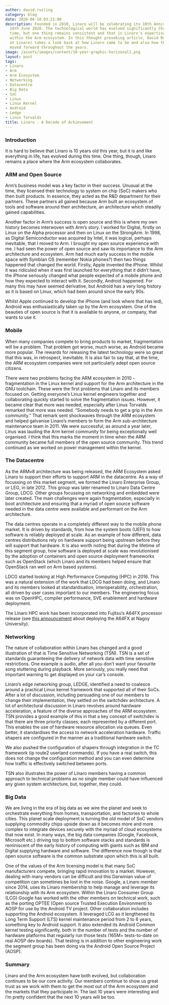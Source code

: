 ```yaml
---
author: david.rusling
category: blog
date: 2020-06-18 03:21:00
description: Founded in 2010, Linaro will be celebrating its 10th Anniversary on the
  18th June 2020. The technological world has evolved significantly throughout this
  time, but one thing remains consistent and that is Linaro's expertise and collaboration
  within the Arm ecosystem. In this thought provoking article, David Rusling (CTO
  at Linaro) takes a look back at how Linaro came to be and also how the company has
  moved forward throughout the years.
image: /assets/images/content/10-year-graphic-horizonal1.png
layout: post
tags:
- Linaro
- Arm
- Arm Ecosystem
- Networking
- Datacentre
- Big Data
- SoC
- Linux
- Linux Kernel
- Android
- Ledge
- Linus Torvalds
title: Linaro - A Decade of Achievement
---
```


### **Introduction**

It is hard to believe that Linaro is 10 years old this year, but it is and like everything in life, has evolved during this time. One thing, though, Linaro remains a place where the Arm ecosystem collaborates.

### **ARM and Open Source**

Arm’s business model was a key factor in their success. Unusual at the time, they licensed their technology to system on chip (SoC) makers who then built products. In essence, they acted as the R&D department for their partners. These partners all gained because Arm built an ecosystem of tools and software around their architecture, an architecture which steadily gained capabilities.

Another factor in Arm’s success is open source and this is where my own history becomes interwoven with Arm’s story. I worked for Digital, firstly on Linux on the Alpha processor and then on Linux on the StrongArm. In 1998, as Digital Semiconductor was acquired by Intel, it was logical, perhaps inevitable, that I moved to Arm. I brought my open source experience with me. I had seen the power of open source and saw its importance to the Arm architecture and ecosystem. Arm had much early success in the mobile space with Symbian OS (remember Nokia phones?) then two things happened that changed the world. Firstly, Apple invented the iPhone. Whilst it was ridiculed when it was first launched for everything that it didn’t have, the iPhone seriously changed what people expected of a mobile phone and how they expected to interact with it. Secondly, Android happened. For many this may have seemed derivative, but Android has a very long history as it is based on Linux, which had been around since the early 90s.

Whilst Apple continued to develop the iPhone (and look where that has led), Android was enthusiastically taken up by the Arm ecosystem. One of the beauties of open source is that it is available to anyone, or company, that wants to use it.

### **Mobile**

When many companies compete to bring products to market, fragmentation will be a problem. That problem got worse, much worse, as Android became more popular. The rewards for releasing the latest technology were so great that this was, in retrospect, inevitable. It is also fair to say that, at the time, the ARM ecosystem companies were not particularly adept open source citizens.

There were two problems facing the ARM ecosystem in 2010 - fragmentation in the Linux kernel and support for the Arm architecture in the GNU toolchain. These were the first problems that Linaro and its members focused on. Getting everyone’s Linux kernel engineers together and collaborating quickly started to solve the fragmentation issues. However, it became clear that more was needed, especially after Linus Torvalds remarked that more was needed. “Somebody needs to get a grip in the Arm community.” That remark sent shockwaves through the ARM ecosystem and helped galvanise Linaro’s members to form the Arm sub-architecture maintenance team in 2011. We were successful, as around a year later, Linus was lauding the Arm kernel community for being exceptionally well organised. I think that this marks the moment in time when the ARM community became full members of the open source community. This trend continued as we worked on power management within the kernel.

### **The Datacentre**

As the ARMv8 architecture was being released, the ARM Ecosystem asked Linaro to support their efforts to support ARM in the datacentre. As a way of focussing on this market segment, we formed the Linaro Enterprise Group, or LEG, in late 2012. This group was later renamed to Linaro Data Centre Group, LDCG. Other groups focussing on networking and embedded were later created. The main challenges were again fragmentation, especially in boot architecture and ensuring that a myriad of open source software needed in the data centre were available and performant on the Arm architecture.

The data centres operate in a completely different way to the mobile phone market. It is driven by standards, from how the system boots (UEFI) to how software is reliably deployed at scale. As an example of how different, data centres distributions rely on hardware support being upstream before they will support that hardware. It is also worth noting that during the lifetime of this segment group, how software is deployed at scale was revolutionised by the adoption of containers and open source deployment frameworks such as OpenStack (which Linaro and its members helped ensure that OpenStack ran well on Arm based systems).

LDCG started looking at High Performance Computing (HPC) in 2016. This was a natural extension of the work that LDCG had been doing, and Linaro and its members looked at standardisation, interoperability, orchestration, all driven by user cases important to our members. The engineering focus was on OpenHPC, compiler performance, SVE enablement and hardware deployment.

The Linaro HPC work has been incorporated into Fujitsu’s A64FX processor release (see [this announcement](https://www-techradar-com.cdn.ampproject.org/c/s/www.techradar.com/amp/news/little-known-japanese-cpu-threatens-to-make-nvidia-intel-and-amd-obsolete-in-hpc-market) about deploying the A64FX at Nagoy University).

### **Networking**

The nature of collaboration within Linaro has changed and a good illustration of that is Time Sensitive Networking (TSN). TSN is a set of standards guaranteeing the delivery of network data with time sensitive restrictions. One example is audio, after all you don’t want your favourite song stuttering during playback. More seriously, you really need that important warning to get displayed on your car’s console.

Linaro’s edge networking group, LEDGE, identified a need to coalesce around a practical Linux kernel framework that supported all of their SoCs. After a lot of discussion, including persuading one of our members to change their implementation, they settled on the switchdev architecture. A lot of architectural discussion in Linaro revolves around hardware acceleration, a feature of the diverse approaches of the ARM ecosystem. TSN provides a good example of this in that a key concept of switchdev is that there are three priority classes, each represented by a different port. This enables the use of hardware resource allocation via queues. Even better, it standardises the access to network acceleration hardware. Traffic shapers are configured in the manner as a traditional hardware switch.

We also pushed the configuration of shapers through integration in the TC framework (ip route2 userland commands). If you have a real switch, this does not change the configuration method and you can even determine how traffic is effectively switched between ports.

TSN also illustrates the power of Linaro members having a common approach to technical problems as no single member could have influenced any given system architecture, but, together, they could.

### **Big Data**

We are living in the era of big data as we wire the planet and seek to orchestrate everything from homes, transportation, and factories to whole cities. This planet scale deployment is turning the old model of SoC vendors supplying commodity chips upside down as it becomes more and more complex to integrate devices securely with the myriad of cloud ecosystems that now exist. In many ways, the big data companies (Google, Facebook, Microsoft etc.) driving top to bottom software stacks and standards is reminiscent of the early history of computing with giants such as IBM and Digital supplying hardware and software. The difference now though is that open source software is the common substrate upon which this is all built.

One of the values of the Arm licensing model is that many SoC manufacturers compete, bringing rapid innovation to a market. However, dealing with many vendors can be difficult and this Darwinian value of competition can sometimes be lost in the noise. Google, a Linaro member since 2014, uses its Linaro membership to help manage and leverage its relationship with its Arm ecosystem. Within the Linaro Consumer Group (LCG) Google has worked with the other members on technical work, such as the porting OPTEE (Open source Trusted Execution Environment) to AOSP for use by the Android TV project. Other collaboration includes supporting the Android ecosystem. It leveraged LCG as it lengthened its Long Term Support (LTS) kernel maintenance period from 2 to 6 years, something key to Android support. It also extended its Android Common kernel testing significantly, both in the number of tests and the number of hardware platforms that regularly run those tests (165M+ tests-to-date on real AOSP dev boards). That testing is in addition to other engineering work the segment group has been doing via the Android Open Source Project (AOSP).

### **Summary**

Linaro and the Arm ecosystem have both evolved, but collaboration continues to be our core activity. Our members continue to show us great trust as we work with them to get the most out of the Arm ecosystem and the markets that they participate in. The last 10 years were interesting and I’m pretty confident that the next 10 years will be too.